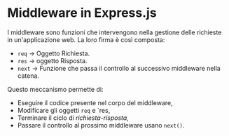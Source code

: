 # Middleware in Express.js

I middleware sono funzioni che intervengono nella gestione delle richieste in un'applicazione web. La loro firma è così composta:

-   `req` &rarr; Oggetto Richiesta.
-   `res` &rarr; oggetto Risposta.
-   `next` &rarr; Funzione che passa il controllo al successivo middleware nella catena.

Questo meccanismo permette di:

-   Eseguire il codice presente nel corpo del middleware,
-   Modificare gli oggetti `req` e `res,
-   Terminare il ciclo di _richiesta-risposta_,
-   Passare il controllo al prossimo middleware usano `next()`.
